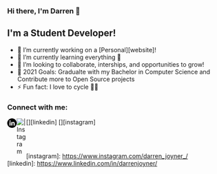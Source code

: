 ### Hi there, I'm Darren  👋

## I'm a Student Developer!
- 🔭 I’m currently working on a [Personal][website]!
- 🌱 I’m currently learning everything 🤣
- 👯 I’m looking to collaborate, interships, and opportunities to grow! 
- 🥅 2021 Goals: Gradualte with my Bachelor in Computer Science and Contribute more to Open Source projects
- ⚡ Fun fact: I love to cycle 🚴‍♂️

### Connect with me:

[<img align="left" alt=" | LinkedIn" width="22px" src=linkedin.png />][linkedin]
[<img align="left" alt=" | Instagram" width="22px" src="https://img.icons8.com/cute-clipart/64/000000/instagram-new.png"/>][instagram]

<br />
<br />

[instagram]: https://www.instagram.com/darren_joyner_/ <br />
[linkedin]: https://www.linkedin.com/in/darrenjoyner/
